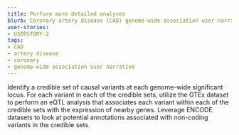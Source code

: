 ```yaml
---
title: Perform more detailed analyses
blurb: Coronary artery disease (CAD) genome-wide association user narrative
user-stories:
- USERSTORY-2
tags:
- CAD
- artery disease
- coronary
- genome-wide association user narrative
---
```

Identify a credible set of causal variants at each genome-wide significant locus.
For each variant in each of the credible sets, utilize the GTEx dataset to perform an eQTL analysis that associates each variant within each of the credible sets with the expression of nearby genes.
Leverage ENCODE datasets to look at potential annotations associated with non-coding variants in the credible sets.